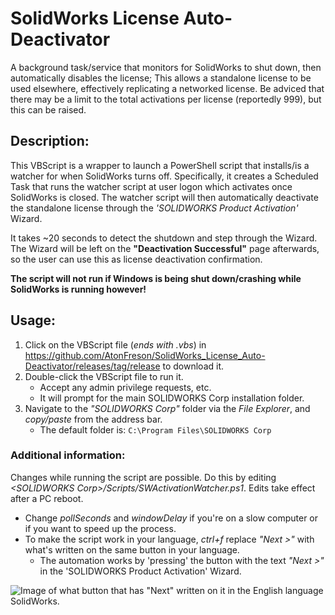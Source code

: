 # SolidWorks License Auto-Deactivator
A background task/service that monitors for SolidWorks to shut down, then automatically disables the license; This allows a standalone license to be used elsewhere, effectively replicating a networked license. Be adviced that there may be a limit to the total activations per license (reportedly 999), but this can be raised.

## Description:
This VBScript is a wrapper to launch a PowerShell script that installs/is a watcher for when SolidWorks turns off.
Specifically, it creates a Scheduled Task that runs the watcher script at user logon which activates once SolidWorks is closed. The watcher script will then automatically deactivate the standalone license through the *'SOLIDWORKS Product Activation'* Wizard.

It takes ~20 seconds to detect the shutdown and step through the Wizard.
The Wizard will be left on the **"Deactivation Successful"** page afterwards, so the user can use this as license deactivation confirmation.

**The script will not run if Windows is being shut down/crashing while SolidWorks is running however!**


## Usage:
1. Click on the VBScript file (*ends with .vbs*) in https://github.com/AtonFreson/SolidWorks_License_Auto-Deactivator/releases/tag/release to download it.
2. Double-click the VBScript file to run it.
    - Accept any admin privilege requests, etc. 
    - It will prompt for the main SOLIDWORKS Corp installation folder.
3. Navigate to the *"SOLIDWORKS Corp"* folder via the *File Explorer*, and *copy/paste* from the address bar.
    - The default folder is: `C:\Program Files\SOLIDWORKS Corp`

### Additional information:
Changes while running the script are possible. Do this by editing *\<SOLIDWORKS Corp\>/Scripts/SWActivationWatcher.ps1*. Edits take effect after a PC reboot.
- Change *pollSeconds* and *windowDelay* if you're on a slow computer or if you want to speed up the process.
- To make the script work in your language, *ctrl+f* replace *"Next >"* with what's written on the same button in your language.
    - The automation works by 'pressing' the button with the text *"Next >"* in the 'SOLIDWORKS Product Activation' Wizard.

![Image of what button that has "Next" written on it in the English language SolidWorks.](https://i.imgur.com/KPhdSvo.png)
